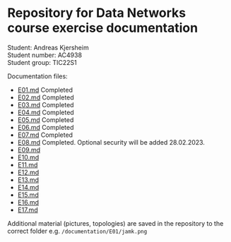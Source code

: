 # Repository for Data Networks course exercise documentation

Student: Andreas Kjersheim\
Student number: AC4938\
Student group: TIC22S1  

Documentation files:

- [E01.md](/documentation/E01.md) Completed
- [E02.md](/documentation/E02.md) Completed
- [E03.md](/documentation/E03.md) Completed
- [E04.md](/documentation/E04.md) Completed
- [E05.md](/documentation/E05.md) Completed
- [E06.md](/documentation/E06.md) Completed
- [E07.md](/documentation/E07.md) Completed
- [E08.md](/documentation/E08.md) Completed. Optional security will be added 28.02.2023.
- [E09.md](/documentation/E09.md)
- [E10.md](/documentation/E10.md)
- [E11.md](/documentation/E11.md)
- [E12.md](/documentation/E12.md)
- [E13.md](/documentation/E13.md)
- [E14.md](/documentation/E14.md)
- [E15.md](/documentation/E15.md)
- [E16.md](/documentation/E16.md)
- [E17.md](/documentation/E17.md)

Additional material (pictures, topologies) are saved in the repository to the correct folder e.g. `/documentation/E01/jamk.png`

